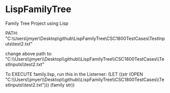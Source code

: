 # LispFamilyTree
Family Tree Project using Lisp

PATH:
"C:\Users\jmyer\Desktop\github\LispFamilyTree\CSC1800TestCases\TestInputs\test2.txt"

change above path to:
"C:\\\Users\\\jmyer\\\Desktop\\\github\\\LispFamilyTree\\\CSC1800TestCases\\\TestInputs\\\test2.txt"

To EXECUTE family.lisp, run this in the Listerner:
(LET ((str (OPEN "C:\\\Users\\\jmyer\\\Desktop\\\github\\\LispFamilyTree\\\CSC1800TestCases\\\TestInputs\\\test2.txt")))
	(family str))
